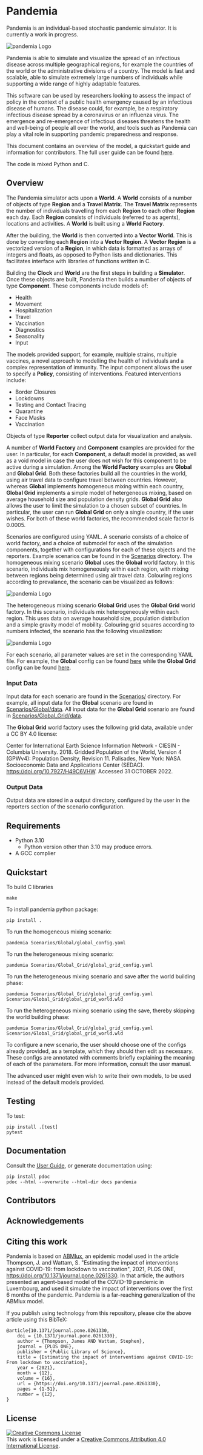 # Pandemia
<!-- ![Integration](https://github.com/?/workflows/Integration/badge.svg?branch=master)
![Pytest](https://github.com/?/workflows/Pytest/badge.svg)
![Pylint](https://github.com/?/workflows/Pylint/badge.svg)
[![CodeFactor](https://www.codefactor.io/repository/github/?/badge?s=006dc8f386c6ea6d2a7a90377ff30fcf15328919)](https://www.codefactor.io/repository/github/?) -->

Pandemia is an individual-based stochastic pandemic simulator. It is currently a work in progress.

![pandemia Logo](pandemia_logo.jpg)

Pandemia is able to simulate and visualize the spread of an infectious disease across multiple
geographical regions, for example the countries of the world or the administrative divisions of
a country. The model is fast and scalable, able to simulate extremely large numbers of individuals
while supporting a wide range of highly adaptable features.

This software can be used by researchers looking to assess the impact of policy in the context of a
public health emergency caused by an infectious disease of humans. The disease could, for example, be a
respiratory infectious disease spread by a coronavirus or an influenza virus. The emergence and
re-emergence of infectious diseases threatens the health and well-being of people all over the world,
and tools such as Pandemia can play a vital role in supporting pandemic preparedness and response.

This document contains an overview of the model, a quickstart guide and information for
contributors. The full user guide can be found [here](docs/user_guide.pdf).

The code is mixed Python and C.

## Overview
The Pandemia simulator acts upon a **World**. A **World** consists of a number of objects of type
**Region** and a **Travel Matrix**. The **Travel Matrix** represents the number of individuals travelling
from each **Region** to each other **Region** each day. Each **Region** consists of individuals (referred to
as agents), locations and activities. A **World** is built using a **World Factory**.

After the building, the **World** is then converted into a **Vector World**. This is done by
converting each **Region** into a **Vector Region**. A **Vector Region** is a vectorized version of
a **Region**, in which data is formatted as arrays of integers and floats, as opposed to Python
lists and dictionaries. This facilitates interface with libraries of functions written in C.

Building the **Clock** and **World** are the first steps in building a **Simulator**. Once these
objects are built, Pandemia then builds a number of objects of type **Component**. These components
include models of:

* Health
* Movement
* Hospitalization
* Travel
* Vaccination
* Diagnostics
* Seasonality
* Input

The models provided support, for example, multiple strains, multiple vaccines, a novel approach to
modelling the health of individuals and a complex representation of immunity. The input component
allows the user to specify a **Policy**, consisting of interventions. Featured interventions
include:

* Border Closures
* Lockdowns
* Testing and Contact Tracing
* Quarantine
* Face Masks
* Vaccination

Objects of type **Reporter** collect output data for visualization and analysis.

A number of **World Factory** and **Component** examples are provided for the user. In particular,
for each **Component**, a default model is provided, as well as a void model in case the user does
not wish for this component to be active during a simulation. Among the **World Factory** examples
are **Global** and **Global Grid**. Both these factories build all the countries in the world, using
air travel data to configure travel between countries. However, whereas **Global** implements
homogeneous mixing within each country, **Global Grid** implements a simple model of hetergeneous
mixing, based on average household size and population density grids. **Global Grid** also allows
the user to limit the simulation to a chosen subset of countries. In particular, the user can run
**Global Grid** on only a single country, if the user wishes. For both of these world factories,
the recommended scale factor is 0.0005.

Scenarios are configured using YAML. A scenario consists of a choice of world factory, and a choice
of submodel for each of the simulation components, together with configurations for each of these
objects and the reporters. Example scenarios can be found in the [Scenarios](Scenarios/)
directory. The homogeneous mixing scenario **Global** uses the **Global** world factory. In this
scenario, individuals mix homogeneously within each region, with mixing between regions being
determined using air travel data. Colouring regions according to prevalance, the scenario can be
visualized as follows:

![pandemia Logo](pandemia_homogeneous.jpg)

The heterogeneous mixing scenario **Global Grid** uses the **Global Grid** world factory. In this
scenario, individuals mix heterogeneously within each region. This uses data on average household
size, population distribution and a simple gravity model of mobility. Colouring grid squares
according to numbers infected, the scenario has the following visualization:

![pandemia Logo](pandemia_heterogeneous.jpg)

For each scenario, all parameter values are set in the corresponding YAML file. For example, the
**Global** config can be found [here](Scenarios/Global/global_config.yaml) while the **Global Grid**
config can be found [here](Scenarios/Global_Grid/global_grid_config.yaml).

### Input Data
Input data for each scenario are found in the [Scenarios/](Scenarios/) directory. For example, all
input data for the **Global** scenario are found in [Scenarios/Global/data](Scenarios/Global/data).
All input data for the **Global Grid** scenario are found in [Scenarios/Global_Grid/data](Scenarios/Global_Grid/data).

The **Global Grid** world factory uses the following grid data, available under a CC BY 4.0 license:

Center for International Earth Science Information Network - CIESIN - Columbia University. 2018.
Gridded Population of the World, Version 4 (GPWv4): Population Density, Revision 11. Palisades,
New York: NASA Socioeconomic Data and Applications Center (SEDAC). https://doi.org/10.7927/H49C6VHW.
Accessed 31 OCTOBER 2022.

### Output Data
Output data are stored in a output directory, configured by the user in the reporters section of the
scenario configuration.

## Requirements

- Python 3.10
  - Python version other than 3.10 may produce errors. 
- A GCC complier 

## Quickstart

To build C libraries
```
make
```
To install pandemia python package:
```
pip install .
```
To run the homogeneous mixing scenario:
```
pandemia Scenarios/Global/global_config.yaml
```
To run the heterogeneous mixing scenario:
```
pandemia Scenarios/Global_Grid/global_grid_config.yaml
```
To run the heterogeneous mixing scenario and save after the world building phase:
```
pandemia Scenarios/Global_Grid/global_grid_config.yaml Scenarios/Global_Grid/global_grid_world.wld
```
To run the heterogeneous mixing scenario using the save, thereby skipping the world building phase:
```
pandemia Scenarios/Global_Grid/global_grid_config.yaml Scenarios/Global_Grid/global_grid_world.wld
```
To configure a new scenario, the user should choose one of the configs already provided, as a
template, which they should then edit as necessary. These configs are annotated with comments
briefly explaining the meaning of each of the parameters. For more information, consult the user
manual.

The advanced user might even wish to write their own models, to be used instead of the default
models provided.

## Testing
To test:
```
pip install .[test]
pytest
```

## Documentation
Consult the [User Guide](docs/user_guide.pdf), or generate documentation using:
```
pip install pdoc
pdoc --html --overwrite --html-dir docs pandemia
```

## Contributors

## Acknowledgements

## Citing this work
Pandemia is based on [ABMlux](https://github.com/abm-covid-lux/abmlux), an epidemic model used in the article Thompson, J. and Wattam, S. "Estimating the impact of interventions against COVID-19: from lockdown to vaccination", 2021, PLOS ONE, https://doi.org/10.1371/journal.pone.0261330. In that article, the authors presented an agent-based model of the COVID-19 pandemic in Luxembourg, and used it simulate the impact of interventions over the first 6 months of the pandemic. Pandemia is a far-reaching generalization of the ABMlux model.

If you publish using technology from this repository, please cite the above article using this BibTeX:
```
@article{10.1371/journal.pone.0261330,
    doi = {10.1371/journal.pone.0261330},
    author = {Thompson, James AND Wattam, Stephen},
    journal = {PLOS ONE},
    publisher = {Public Library of Science},
    title = {Estimating the impact of interventions against COVID-19: From lockdown to vaccination},
    year = {2021},
    month = {12},
    volume = {16},
    url = {https://doi.org/10.1371/journal.pone.0261330},
    pages = {1-51},
    number = {12},
}
```
## License
<a rel="license" href="http://creativecommons.org/licenses/by/4.0/"><img alt="Creative Commons License" style="border-width:0" src="https://i.creativecommons.org/l/by/4.0/88x31.png" /></a><br />This work is licensed under a <a rel="license" href="http://creativecommons.org/licenses/by/4.0/">Creative Commons Attribution 4.0 International License</a>.
